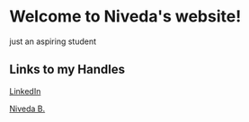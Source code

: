 # Welcome to Niveda's website!

just an aspiring student 

## **Links to my Handles**
[LinkedIn](https://www.linkedin.com/in/niveda-b/)

<script type="text/javascript" src="https://platform.linkedin.com/badges/js/profile.js" async defer></script>
<div class="LI-profile-badge"  data-version="v1" data-size="medium" data-locale="en_US" data-type="horizontal" data-theme="light" data-vanity="niveda-b"><a class="LI-simple-link" href='https://ca.linkedin.com/in/niveda-b?trk=profile-badge'>Niveda B.</a></div>
